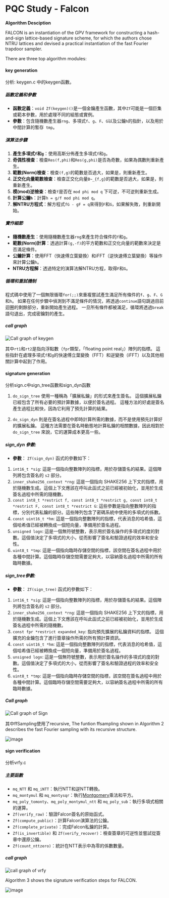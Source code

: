 # PQC Study - Falcon

**Algorithm Desciption**

FALCON is an instantiation of the GPV framework for constructing a hash-and-sign lattice-based signature scheme, for which the authors chose NTRU lattices and devised a practical instantiation of the fast Fourier trapdoor sampler.

There are three top algorithm modules:

#### key generation

分析: keygen.c 中的keygen函數。


##### 函數定義和參數
- **函數定義**：`void Zf(keygen)()`是一個金鑰產生函數，其中`Zf`可能是一個巨集或範本參數，用於處理不同的組態或實例。
- **參數**：包含隨機數產生器`rng`、多項式`f`、`g`、`F`、`G`以及公鑰`h`的指針，以及用於中間計算的暫存` tmp`。

##### 演算法步驟
1. **產生多項式`f`和`g`**：使用高斯分佈產生多項式`f`和`g`。
2. **奇偶性檢查**：檢查`Res(f,phi)`和`Res(g,phi)`是否為奇數，如果為偶數則重新產生。
3. **範數(Norm)檢查**：檢查`(f,g)`的範數是否過大，如果是，則重新產生。
4. **正交化向量範數檢查**：檢查正交化向量`B~_{f,g}`的範數是否過大，如果是，則重新產生。
5. **模(mod)逆檢查**：檢查`f`是否在 `mod phi mod q` 下可逆，不可逆則重新生成。
6. **計算公鑰`h`**：計算`h = g/f mod phi mod q`。
7. **解NTRU方程式**：解方程式`fG - gF = q`來得到`F`和`G`，如果解失敗，則重新開始。

##### 實作細節
- **隨機數產生**：使用隨機數產生器`rng`來產生符合條件的`f`和`g`。
- **範數(Norm)計算**：透過計算`(g,-f)`的平方範數和正交化向量的範數來決定是否滿足條件。
- **公鑰計算**：使用FFT（快速傅立葉變換）和iFFT（逆快速傅立葉變換）等操作來計算公鑰`h`。
- **NTRU方程解**：透過特定的演算法解NTRU方程，取得`F`和`G`。

##### 循環和重試機制

程式碼中使用了一個無限循環`for(;;)`來重複嘗試產生滿足所有條件的`f`、`g`、`F`、`G`和`h`。 如果在任何步驟中偵測到不滿足條件的情況，將透過`continue`語句跳過目前迴圈的剩餘部分，重新開始產生過程。 一旦所有條件都被滿足，循環將透過`break`語句退出，完成密鑰對的產生。

##### call graph

![Call graph of keygen](https://github.com/vic9112/PQC_Falcon/assets/137171415/658774a4-0f0b-4a6c-8547-ddf854d15c2d)

其中`rt1`和`rt2`是指向浮點數（`fpr`類型，「floating point real」）陣列的指標。 這些指針在處理多項式`f`和`g`的快速傅立葉變換（FFT）和逆變換（iFFT）以及其他相關計算中起到了作用。




#### signature generation

分析sign.c中sign_tree函數和sign_dyn函數

1. `do_sign_tree` 使用一種稱為「擴展私鑰」的形式來產生簽名。 這個擴展私鑰已經包含了所有必要的預計算數據，以便於簽名過程。 這種方法的好處是簽名產生過程比較快，因為它利用了預先計算的結果。

2. `do_sign_dyn` 則是在簽名過程中即時計算所需的數據，而不是使用預先計算好的擴展私鑰。 這種方法需要在簽名時動態地計算私鑰的相關數據，因此相對於 `do_sign_tree` 來說，它的運算成本更高一些。

##### sign_dyn 參數:
- **參數**：
`Zf(sign_dyn)` 函式的參數如下：

1. `int16_t *sig`: 這是一個指向整數陣列的指標，用於存儲簽名的結果。這個陣列將包含簽名的 `s2` 部分。
2. `inner_shake256_context *rng`: 這是一個指向 SHAKE256 上下文的指標，用於隨機數生成。這個上下文應該在呼叫此函式之前已經被初始化，並用於生成簽名過程中所需的隨機數。
3. `const int8_t *restrict f, const int8_t *restrict g, const int8_t *restrict F, const int8_t *restrict G`: 這些參數是指向整數陣列的指標，分別代表私鑰的部分。這些陣列包含了密碼系統中使用的多項式的係數。
4. `const uint16_t *hm`: 這是一個指向整數陣列的指標，代表消息的哈希值，這個哈希值已經被轉換成一個短向量，準備用於簽名過程。
5. `unsigned logn`: 這是一個無符號整數，表示用於簽名操作的多項式的度的對數。這個值決定了多項式的大小，從而影響了簽名和驗證過程的效率和安全性。
6. `uint8_t *tmp`: 這是一個指向臨時存儲空間的指標，該空間在簽名過程中用於各種中間計算。這個臨時存儲空間需要足夠大，以容納簽名過程中所需的所有臨時數據。

##### sign_tree參數:
- **參數**：
`Zf(sign_tree)` 函式的參數如下：

1. `int16_t *sig`: 這是一個指向整數陣列的指標，用於存儲簽名的結果。這個陣列將包含簽名的 `s2` 部分。
2. `inner_shake256_context *rng`: 這是一個指向 SHAKE256 上下文的指標，用於隨機數生成。這個上下文應該在呼叫此函式之前已經被初始化，並用於生成簽名過程中所需的隨機數。
3. `const fpr *restrict expanded_key`: 指向預先擴展的私鑰資料的指標。 這個擴充的金鑰包含了進行簽章操作所需的所有預計算資訊。
4. `const uint16_t *hm`: 這是一個指向整數陣列的指標，代表消息的哈希值，這個哈希值已經被轉換成一個短向量，準備用於簽名過程。
5. `unsigned logn`: 這是一個無符號整數，表示用於簽名操作的多項式的度的對數。這個值決定了多項式的大小，從而影響了簽名和驗證過程的效率和安全性。
6. `uint8_t *tmp`: 這是一個指向臨時存儲空間的指標，該空間在簽名過程中用於各種中間計算。這個臨時存儲空間需要足夠大，以容納簽名過程中所需的所有臨時數據。

##### Call graph

![Call graph of Sign](https://github.com/vic9112/PQC_Falcon/assets/137171415/2512810b-7acd-437a-8a6c-1ed5c64e15cc)

其中ffSampling使用了recursive, The funtion ffsampling shown in Algorithm 2 describes the fast Fourier sampling with its recursive structure.

![image](https://hackmd.io/_uploads/S17_hfmT6.png)



#### sign verification

分析vrfy.c


##### 主要函數

- `mq_NTT` 和 `mq_iNTT`：執行NTT和逆NTT轉換。
- `mq_montymul` 和 `mq_montysqr`：執行[Montgomery](https://en.wikipedia.org/wiki/Montgomery_modular_multiplication)乘法和平方。
- `mq_poly_tomonty`、`mq_poly_montymul_ntt` 和 `mq_poly_sub`：執行多項式相關的運算。
- `Zf(verify_raw)`：驗證Falcon簽名的原始函式。
- `Zf(compute_public)`：計算Falcon演算法的公鑰。
- `Zf(complete_private)`：完成Falcon私鑰的計算。
- `Zf(is_invertible)` 和 `Zf(verify_recover)`：檢查簽章的可逆性並嘗試從簽章中還原公鑰。
- `Zf(count_nttzero)`：統計在NTT表示中為零的係數數量。



##### call graph

![call graph of vrfy](https://github.com/vic9112/PQC_Falcon/assets/137171415/20ba90b5-7e32-4166-a6f2-d35dcef6775f)

Algorithm 3 shows the signature verification steps for FALCON.

![image](https://hackmd.io/_uploads/H1LvHEXTT.png)

